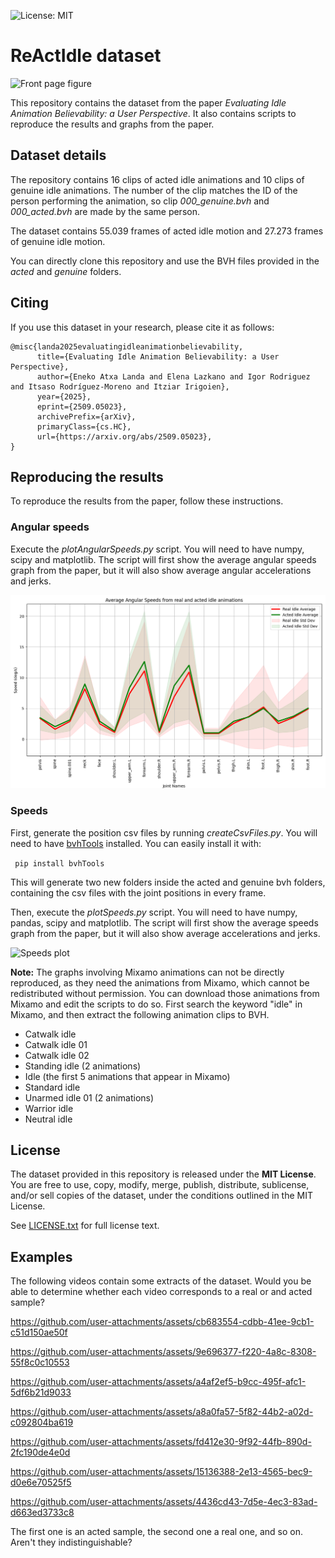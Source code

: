 ![License: MIT](https://img.shields.io/badge/License-MIT-yellow.svg)

# ReActIdle dataset
![Front page figure](figures/frontpage.png)

This repository contains the dataset from the paper *Evaluating Idle Animation Believability: a User Perspective*. It also contains scripts to reproduce the results and graphs from the paper.

## Dataset details
The repository contains 16 clips of acted idle animations and 10 clips of genuine idle animations. The number of the clip matches the ID of the person performing the animation, so clip *000_genuine.bvh* and *000_acted.bvh* are made by the same person.

The dataset contains 55.039 frames of acted idle motion and 27.273 frames of genuine idle motion.

You can directly clone this repository and use the BVH files provided in the *acted* and *genuine* folders.

## Citing
If you use this dataset in your research, please cite it as follows:
```
@misc{landa2025evaluatingidleanimationbelievability,
      title={Evaluating Idle Animation Believability: a User Perspective}, 
      author={Eneko Atxa Landa and Elena Lazkano and Igor Rodriguez and Itsaso Rodríguez-Moreno and Itziar Irigoien},
      year={2025},
      eprint={2509.05023},
      archivePrefix={arXiv},
      primaryClass={cs.HC},
      url={https://arxiv.org/abs/2509.05023}, 
}
```

## Reproducing the results
To reproduce the results from the paper, follow these instructions.

### Angular speeds
Execute the *plotAngularSpeeds.py* script. You will need to have numpy, scipy and matplotlib. The script will first show the average angular speeds graph from the paper, but it will also show average angular accelerations and jerks.

![Angular speeds plot](figures/angular_speeds.png)

### Speeds
First, generate the position csv files by running *createCsvFiles.py*. You will need to have [bvhTools](https://github.com/Enekoassets/bvhTools) installed. You can easily install it with:

``` pip install bvhTools```

This will generate two new folders inside the acted and genuine bvh folders, containing the csv files with the joint positions in every frame.

Then, execute the *plotSpeeds.py* script. You will need to have numpy, pandas, scipy and matplotlib. The script will first show the average speeds graph from the paper, but it will also show average accelerations and jerks.

![Speeds plot](figures/speeds.png)


**Note:** The graphs involving Mixamo animations can not be directly reproduced, as they need the animations from Mixamo, which cannot be redistributed without permission. You can download those animations from Mixamo and edit the scripts to do so. First search the keyword "idle" in Mixamo, and then extract the following animation clips to BVH.

- Catwalk idle
- Catwalk idle 01
- Catwalk idle 02
- Standing idle (2 animations)
- Idle (the first 5 animations that appear in Mixamo)
- Standard idle
- Unarmed idle 01 (2 animations)
- Warrior idle
- Neutral idle

## License

The dataset provided in this repository is released under the **MIT License**.  
You are free to use, copy, modify, merge, publish, distribute, sublicense, and/or sell copies of the dataset, under the conditions outlined in the MIT License.

See [LICENSE.txt](LICENSE.txt) for full license text.

## Examples
The following videos contain some extracts of the dataset. Would you be able to determine whether each video corresponds to a real or and acted sample?

https://github.com/user-attachments/assets/cb683554-cdbb-41ee-9cb1-c51d150ae50f

https://github.com/user-attachments/assets/9e696377-f220-4a8c-8308-55f8c0c10553

https://github.com/user-attachments/assets/a4af2ef5-b9cc-495f-afc1-5df6b21d9033

https://github.com/user-attachments/assets/a8a0fa57-5f82-44b2-a02d-c092804ba619

https://github.com/user-attachments/assets/fd412e30-9f92-44fb-890d-2fc190de4e0d

https://github.com/user-attachments/assets/15136388-2e13-4565-bec9-d0e6e70525f5

https://github.com/user-attachments/assets/4436cd43-7d5e-4ec3-83ad-d663ed3733c8

The first one is an acted sample, the second one a real one, and so on. Aren't they indistinguishable?
